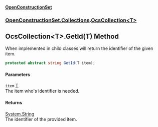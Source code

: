 #### [OpenConstructionSet](index.md 'index')
### [OpenConstructionSet.Collections](index.md#OpenConstructionSet_Collections 'OpenConstructionSet.Collections').[OcsCollection&lt;T&gt;](CpJitxHTJ7jJqLOu30sQbg.md 'OpenConstructionSet.Collections.OcsCollection&lt;T&gt;')
## OcsCollection&lt;T&gt;.GetId(T) Method
When implemented in child classes will return the identifier of the given item.  
```csharp
protected abstract string GetId(T item);
```
#### Parameters
<a name='OpenConstructionSet_Collections_OcsCollection_T__GetId(T)_item'></a>
`item` [T](CpJitxHTJ7jJqLOu30sQbg.md#OpenConstructionSet_Collections_OcsCollection_T__T 'OpenConstructionSet.Collections.OcsCollection&lt;T&gt;.T')  
The item who's identifier is needed.
  
#### Returns
[System.String](https://docs.microsoft.com/en-us/dotnet/api/System.String 'System.String')  
The identifier of the provided item.
